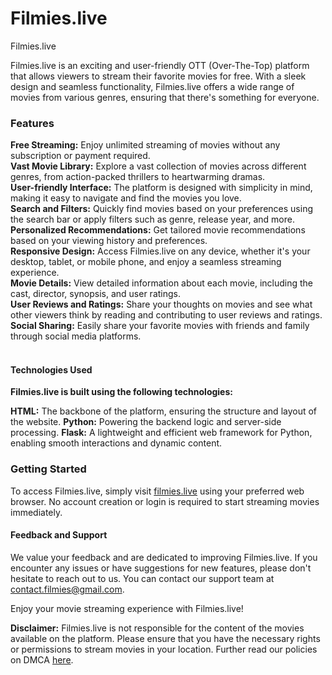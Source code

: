 # Filmies.live
Filmies.live

Filmies.live is an exciting and user-friendly OTT (Over-The-Top) platform that allows viewers to stream their favorite movies for free. With a sleek design and seamless functionality, Filmies.live offers a wide range of movies from various genres, ensuring that there's something for everyone.

### Features
<b>Free Streaming:</b> Enjoy unlimited streaming of movies without any subscription or payment required.<br>
<b>Vast Movie Library:</b> Explore a vast collection of movies across different genres, from action-packed thrillers to heartwarming dramas.<br>
<b>User-friendly Interface:</b> The platform is designed with simplicity in mind, making it easy to navigate and find the movies you love.<br>
<b>Search and Filters:</b> Quickly find movies based on your preferences using the search bar or apply filters such as genre, release year, and more.<br>
<b>Personalized Recommendations:</b> Get tailored movie recommendations based on your viewing history and preferences.<br>
<b>Responsive Design:</b> Access Filmies.live on any device, whether it's your desktop, tablet, or mobile phone, and enjoy a seamless streaming experience.<br>
<b>Movie Details:</b> View detailed information about each movie, including the cast, director, synopsis, and user ratings.<br>
<b>User Reviews and Ratings:</b> Share your thoughts on movies and see what other viewers think by reading and contributing to user reviews and ratings.<br>
<b>Social Sharing:</b> Easily share your favorite movies with friends and family through social media platforms.<br><br>
#### Technologies Used
<b>Filmies.live is built using the following technologies:</b>

<b>HTML:</b> The backbone of the platform, ensuring the structure and layout of the website.
<b>Python:</b> Powering the backend logic and server-side processing.
<b>Flask:</b> A lightweight and efficient web framework for Python, enabling smooth interactions and dynamic content.
### Getting Started
To access Filmies.live, simply visit <a href="https://filmies.live">filmies.live</a> using your preferred web browser. No account creation or login is required to start streaming movies immediately.

#### Feedback and Support
We value your feedback and are dedicated to improving Filmies.live. If you encounter any issues or have suggestions for new features, please don't hesitate to reach out to us. You can contact our support team at <a href="mailto:contact.filmies@gmail.com">contact.filmies@gmail.com</a>.

Enjoy your movie streaming experience with Filmies.live!

<b>Disclaimer:</b> Filmies.live is not responsible for the content of the movies available on the platform. Please ensure that you have the necessary rights or permissions to stream movies in your location. Further read our policies on DMCA <a href="https://af317bd782f1-17380414330170390788.ngrok-free.app/dmca">here</a>.
